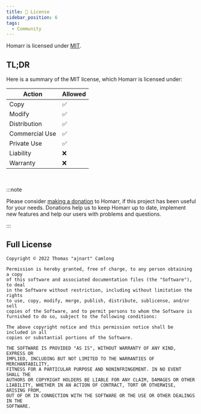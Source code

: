 ```yaml
---
title: 📜 License
sidebar_position: 6
tags:
  - Community
---
```



Homarr is licensed under [MIT](https://en.wikipedia.org/wiki/MIT_License).

## TL;DR

Here is a summary of the MIT license, which Homarr is licensed under:

| Action         | Allowed |
| -------------- | ------- |
| Copy           | ✅      |
| Modify         | ✅      |
| Distribution   | ✅      |
| Commercial Use | ✅      |
| Private Use    | ✅      |
| Liability      | ❌      |
| Warranty       | ❌      |

<br/>

:::note

Please consider [making a donation](/docs/community/donate) to Homarr, if this project has been useful for your needs. Donations help us to keep Homarr up to date, implement new features and help our users with problems and questions.

:::



## Full License

```
Copyright © 2022 Thomas "ajnart" Camlong

Permission is hereby granted, free of charge, to any person obtaining a copy
of this software and associated documentation files (the "Software"), to deal
in the Software without restriction, including without limitation the rights
to use, copy, modify, merge, publish, distribute, sublicense, and/or sell
copies of the Software, and to permit persons to whom the Software is
furnished to do so, subject to the following conditions:

The above copyright notice and this permission notice shall be included in all
copies or substantial portions of the Software.

THE SOFTWARE IS PROVIDED "AS IS", WITHOUT WARRANTY OF ANY KIND, EXPRESS OR
IMPLIED, INCLUDING BUT NOT LIMITED TO THE WARRANTIES OF MERCHANTABILITY,
FITNESS FOR A PARTICULAR PURPOSE AND NONINFRINGEMENT. IN NO EVENT SHALL THE
AUTHORS OR COPYRIGHT HOLDERS BE LIABLE FOR ANY CLAIM, DAMAGES OR OTHER
LIABILITY, WHETHER IN AN ACTION OF CONTRACT, TORT OR OTHERWISE, ARISING FROM,
OUT OF OR IN CONNECTION WITH THE SOFTWARE OR THE USE OR OTHER DEALINGS IN THE
SOFTWARE.
```
